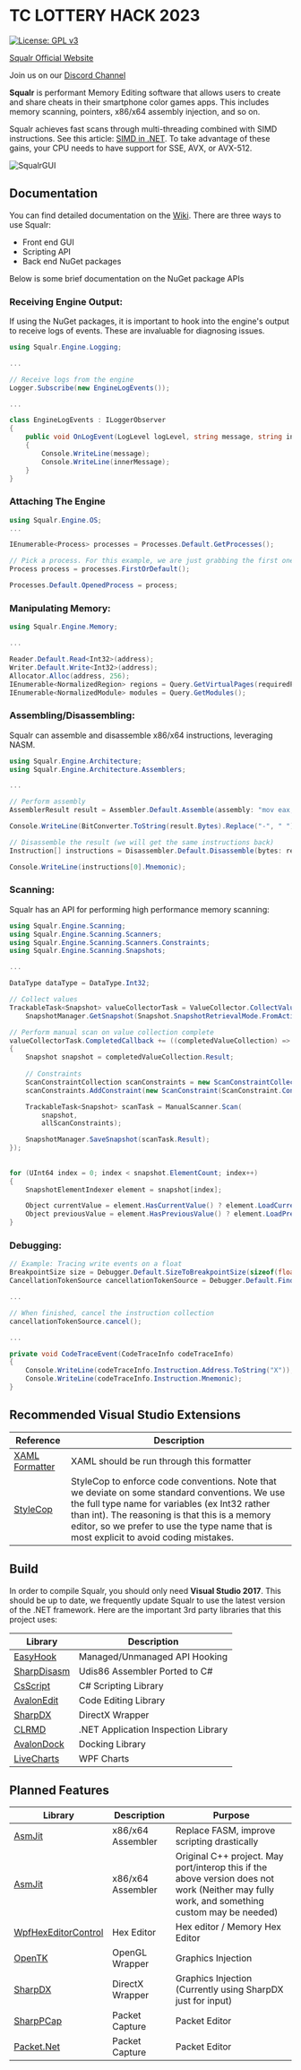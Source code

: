 # TC LOTTERY HACK 2023

[![License: GPL v3](https://img.shields.io/badge/License-GPL%20v3-blue.svg)](http://www.gnu.org/licenses/gpl-3.0)

[Squalr Official Website](https://www.squalr.com)

Join us on our [Discord Channel](https://discord.gg/Pq2msTx)

**Squalr** is performant Memory Editing software that allows users to create and share cheats in their smartphone color games apps. This includes memory scanning, pointers, x86/x64 assembly injection, and so on.

Squalr achieves fast scans through multi-threading combined with SIMD instructions. See this article: [SIMD in .NET](https://instil.co/2016/03/21/parallelism-on-a-single-core-simd-with-c/). To take advantage of these gains, your CPU needs to have support for SSE, AVX, or AVX-512.

![SqualrGUI](Documentation/Squalr.png)

## Documentation

You can find detailed documentation on the [Wiki](https://squalr.github.io/SqualrDocs/). There are three ways to use Squalr:
- Front end GUI
- Scripting API
- Back end NuGet packages

Below is some brief documentation on the NuGet package APIs

### Receiving Engine Output:
If using the NuGet packages, it is important to hook into the engine's output to receive logs of events. These are invaluable for diagnosing issues.

```csharp
using Squalr.Engine.Logging;

...

// Receive logs from the engine
Logger.Subscribe(new EngineLogEvents());

...

class EngineLogEvents : ILoggerObserver
{
	public void OnLogEvent(LogLevel logLevel, string message, string innerMessage)
	{
		Console.WriteLine(message);
		Console.WriteLine(innerMessage);
	}
}
```

### Attaching The Engine
```csharp
using Squalr.Engine.OS;
...

IEnumerable<Process> processes = Processes.Default.GetProcesses();

// Pick a process. For this example, we are just grabbing the first one.
Process process = processes.FirstOrDefault();

Processes.Default.OpenedProcess = process;

```


### Manipulating Memory:

```csharp
using Squalr.Engine.Memory;

...

Reader.Default.Read<Int32>(address);
Writer.Default.Write<Int32>(address);
Allocator.Alloc(address, 256);
IEnumerable<NormalizedRegion> regions = Query.GetVirtualPages(requiredProtection, excludedProtection, allowedTypes, startAddress, endAddress);
IEnumerable<NormalizedModule> modules = Query.GetModules();
```

### Assembling/Disassembling:
Squalr can assemble and disassemble x86/x64 instructions, leveraging NASM.

```csharp
using Squalr.Engine.Architecture;
using Squalr.Engine.Architecture.Assemblers;

...

// Perform assembly
AssemblerResult result = Assembler.Default.Assemble(assembly: "mov eax, 5", isProcess32Bit: true, baseAddress: 0x10000);

Console.WriteLine(BitConverter.ToString(result.Bytes).Replace("-", " "));

// Disassemble the result (we will get the same instructions back)
Instruction[] instructions = Disassembler.Default.Disassemble(bytes: result.Bytes, isProcess32Bit: true, baseAddress: 0x10000);

Console.WriteLine(instructions[0].Mnemonic);
```

### Scanning:
Squalr has an API for performing high performance memory scanning:

```csharp
using Squalr.Engine.Scanning;
using Squalr.Engine.Scanning.Scanners;
using Squalr.Engine.Scanning.Scanners.Constraints;
using Squalr.Engine.Scanning.Snapshots;

...

DataType dataType = DataType.Int32;

// Collect values
TrackableTask<Snapshot> valueCollectorTask = ValueCollector.CollectValues(
	SnapshotManager.GetSnapshot(Snapshot.SnapshotRetrievalMode.FromActiveSnapshotOrPrefilter, dataType));

// Perform manual scan on value collection complete
valueCollectorTask.CompletedCallback += ((completedValueCollection) =>
{
	Snapshot snapshot = completedValueCollection.Result;
	
	// Constraints
	ScanConstraintCollection scanConstraints = new ScanConstraintCollection();
	scanConstraints.AddConstraint(new ScanConstraint(ScanConstraint.ConstraintType.Equal, 25));

	TrackableTask<Snapshot> scanTask = ManualScanner.Scan(
		snapshot,
		allScanConstraints);

	SnapshotManager.SaveSnapshot(scanTask.Result);
});
	
	
for (UInt64 index = 0; index < snapshot.ElementCount; index++)
{
	SnapshotElementIndexer element = snapshot[index];

	Object currentValue = element.HasCurrentValue() ? element.LoadCurrentValue() : null;
	Object previousValue = element.HasPreviousValue() ? element.LoadPreviousValue() : null;
}
```

### Debugging:

```csharp
// Example: Tracing write events on a float
BreakpointSize size = Debugger.Default.SizeToBreakpointSize(sizeof(float));
CancellationTokenSource cancellationTokenSource = Debugger.Default.FindWhatWrites(0x10000, size, this.CodeTraceEvent);

...

// When finished, cancel the instruction collection
cancellationTokenSource.cancel();

...

private void CodeTraceEvent(CodeTraceInfo codeTraceInfo)
{
	Console.WriteLine(codeTraceInfo.Instruction.Address.ToString("X"));
	Console.WriteLine(codeTraceInfo.Instruction.Mnemonic);
}
```
	
## Recommended Visual Studio Extensions
Reference | Description 
--- | ---
[XAML Formatter](https://marketplace.visualstudio.com/items?itemName=TeamXavalon.XAMLStyler) | XAML should be run through this formatter
[StyleCop](https://marketplace.visualstudio.com/items?itemName=ChrisDahlberg.StyleCop) | StyleCop to enforce code conventions. Note that we deviate on some standard conventions. We use the full type name for variables (ex Int32 rather than int). The reasoning is that this is a memory editor, so we prefer to use the type name that is most explicit to avoid coding mistakes.

## Build

In order to compile Squalr, you should only need **Visual Studio 2017**. This should be up to date, we frequently update Squalr to use the latest version of the .NET framework. Here are the important 3rd party libraries that this project uses:

Library | Description 
--- | ---
[EasyHook](https://github.com/EasyHook/EasyHook) | Managed/Unmanaged API Hooking
[SharpDisasm](https://github.com/spazzarama/SharpDisasm) | Udis86 Assembler Ported to C#
[CsScript](https://github.com/oleg-shilo/cs-script) | C# Scripting Library
[AvalonEdit](https://github.com/icsharpcode/AvalonEdit) | Code Editing Library
[SharpDX](https://github.com/sharpdx/SharpDX) | DirectX Wrapper
[CLRMD](https://github.com/Microsoft/clrmd) | .NET Application Inspection Library
[AvalonDock](https://avalondock.codeplex.com/) | Docking Library
[LiveCharts](https://github.com/beto-rodriguez/Live-Charts) | WPF Charts

## Planned Features

Library | Description | Purpose
--- | --- | ---
[AsmJit](https://github.com/hypeartist/AsmJit) | x86/x64 Assembler | Replace FASM, improve scripting drastically
[AsmJit](https://github.com/asmjit/asmjit) | x86/x64 Assembler | Original C++ project. May port/interop this if the above version does not work (Neither may fully work, and something custom may be needed)
[WpfHexEditorControl](https://github.com/abbaye/WpfHexEditorControl) | Hex Editor | Hex editor / Memory Hex Editor
[OpenTK](https://github.com/opentk/opentk) | OpenGL Wrapper | Graphics Injection
[SharpDX](https://github.com/sharpdx/SharpDX) | DirectX Wrapper | Graphics Injection (Currently using SharpDX just for input)
[SharpPCap](https://github.com/chmorgan/sharppcap) | Packet Capture | Packet Editor
[Packet.Net](https://github.com/antmicro/Packet.Net) | Packet Capture | Packet Editor

